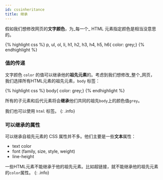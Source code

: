 ```yaml
---
id: cssinheritance
title: 继承
---
```


假如我们想修改网页的**文字颜色**，为_每一个_ HTML 元素指定颜色是相当没意思的。

{% highlight css %}
p,
ul,
ol,
li,
h1,
h2,
h3,
h4,
h5,
h6{ color: grey;}
{% endhighlight %}

### 值的传递

文字颜色 `color` 的值可以继承他的**祖先元素**的。考虑到我们想修改_整个_网页，我们选择所有HTML元素的祖先元素，`body` 标签：

{% highlight css %}
body{ color: grey;}
{% endhighlight %}

所有的子元素和后代元素将会**继承**他们共同的祖先`body`上的颜色值`grey`。

我们也可以使用 `html` 标签。
{: .info}

### 可以继承的属性

可以继承自祖先元素的 CSS 属性并不多。他们主要是一些**文本**属性：

* text color
* font (family, size, style, weight)
* line-height

一些HTML元素不能继承于他的祖先元素。比如超链接，就不能继承他的祖先元素的`color`属性。
{: .info}
